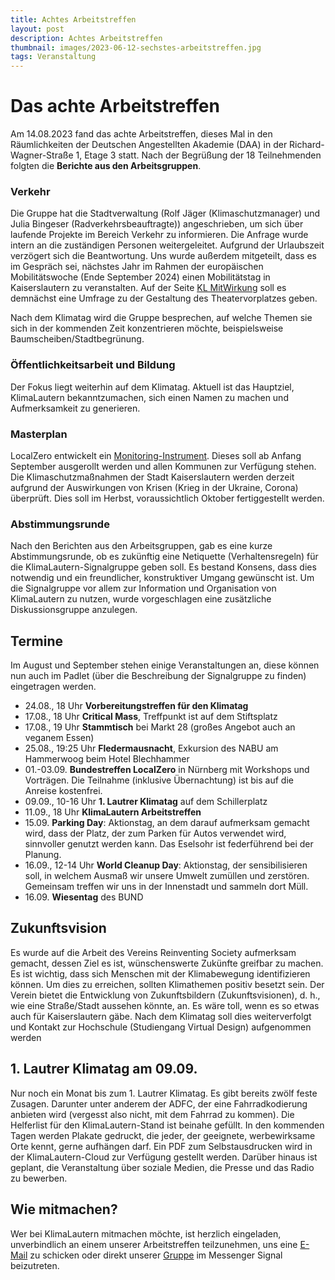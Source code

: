 ```yaml
---
title: Achtes Arbeitstreffen
layout: post
description: Achtes Arbeitstreffen
thumbnail: images/2023-06-12-sechstes-arbeitstreffen.jpg
tags: Veranstaltung
---
```


# Das achte Arbeitstreffen

Am 14.08.2023 fand das achte Arbeitstreffen, dieses Mal in den Räumlichkeiten 
der Deutschen Angestellten Akademie (DAA) in der Richard-Wagner-Straße 1, Etage 3 statt.
Nach der Begrüßung der 18 Teilnehmenden folgten die **Berichte aus den Arbeitsgruppen**.

### Verkehr
Die Gruppe hat die Stadtverwaltung (Rolf Jäger (Klimaschutzmanager) und 
Julia Bingeser (Radverkehrsbeauftragte)) angeschrieben, um sich über laufende 
Projekte im Bereich Verkehr zu informieren. Die Anfrage wurde intern an die 
zuständigen Personen weitergeleitet. Aufgrund der Urlaubszeit verzögert sich die Beantwortung. 
Uns wurde außerdem mitgeteilt, dass es im Gespräch sei, nächstes Jahr im Rahmen der europäischen 
Mobilitätswoche (Ende September 2024) einen Mobilitätstag in Kaiserslautern zu veranstalten. 
Auf der Seite [KL MitWirkung](https://klmitwirkung.de/kaiserslautern/de/home) soll es demnächst 
eine Umfrage zu der Gestaltung des Theatervorplatzes geben.

Nach dem Klimatag wird die Gruppe besprechen, auf welche Themen sie sich in der kommenden Zeit 
konzentrieren möchte, beispielsweise Baumscheiben/Stadtbegrünung.




### Öffentlichkeitsarbeit und Bildung
Der Fokus liegt weiterhin auf dem Klimatag. Aktuell ist das Hauptziel, KlimaLautern bekanntzumachen, 
sich einen Namen zu machen und Aufmerksamkeit zu generieren.


### Masterplan
LocalZero entwickelt ein [Monitoring-Instrument](monitoring.localzero.net). Dieses soll ab Anfang 
September ausgerollt werden und allen Kommunen zur Verfügung stehen. Die Klimaschutzmaßnahmen der 
Stadt Kaiserslautern werden derzeit aufgrund der Auswirkungen von Krisen (Krieg in der Ukraine, 
Corona) überprüft. Dies soll im Herbst, voraussichtlich Oktober fertiggestellt werden.

### Abstimmungsrunde
Nach den Berichten aus den Arbeitsgruppen, gab es eine kurze Abstimmungsrunde, ob es zukünftig eine 
Netiquette (Verhaltensregeln) für die KlimaLautern-Signalgruppe geben soll. Es bestand Konsens, 
dass dies notwendig und ein freundlicher, konstruktiver Umgang gewünscht ist. Um die Signalgruppe 
vor allem zur Information und Organisation von KlimaLautern zu nutzen, wurde vorgeschlagen eine 
zusätzliche Diskussionsgruppe anzulegen.

## Termine
Im August und September stehen einige Veranstaltungen an, diese können nun auch im Padlet (über die Beschreibung der Signalgruppe zu finden) eingetragen werden.
*	24.08., 18 Uhr **Vorbereitungstreffen für den Klimatag**
*	17.08., 18 Uhr **Critical Mass**, Treffpunkt ist auf dem Stiftsplatz
*	17.08., 19 Uhr **Stammtisch** bei Markt 28 (großes Angebot auch an veganem Essen) 
*	25.08., 19:25 Uhr **Fledermausnacht**, Exkursion des NABU am Hammerwoog beim Hotel Blechhammer
*	01.-03.09. **Bundestreffen LocalZero** in Nürnberg mit Workshops und Vorträgen. Die Teilnahme (inklusive Übernachtung) ist bis auf die Anreise kostenfrei.
* 09.09., 10-16 Uhr **1. Lautrer Klimatag** auf dem Schillerplatz
* 11.09., 18 Uhr **KlimaLautern Arbeitstreffen**
*	15.09. **Parking Day**: Aktionstag, an dem darauf aufmerksam gemacht wird, dass der Platz, der zum Parken für Autos verwendet wird, sinnvoller genutzt werden kann. Das Eselsohr ist federführend bei der Planung. 
*	16.09., 12-14 Uhr **World Cleanup Day**: Aktionstag, der sensibilisieren soll, in welchem Ausmaß wir unsere Umwelt zumüllen und zerstören. Gemeinsam treffen wir uns in der Innenstadt und sammeln dort Müll.
*	16.09. **Wiesentag** des BUND

## Zukunftsvision
Es wurde auf die Arbeit des Vereins Reinventing Society aufmerksam gemacht, dessen Ziel es ist, 
wünschenswerte Zukünfte greifbar zu machen. Es ist wichtig, dass sich Menschen mit der 
Klimabewegung identifizieren können. Um dies zu erreichen, sollten Klimathemen positiv besetzt sein. 
Der Verein bietet die Entwicklung von Zukunftsbildern (Zukunftsvisionen), d. h., wie eine Straße/Stadt 
aussehen könnte, an. Es wäre toll, wenn es so etwas auch für Kaiserslautern gäbe. Nach dem Klimatag soll 
dies weiterverfolgt und Kontakt zur Hochschule (Studiengang Virtual Design) aufgenommen werden

## 1. Lautrer Klimatag am 09.09.
Nur noch ein Monat bis zum 1. Lautrer Klimatag. Es gibt bereits zwölf feste Zusagen. Darunter unter anderem der ADFC, 
der eine Fahrradkodierung anbieten wird (vergesst also nicht, mit dem Fahrrad zu kommen). Die Helferlist für den KlimaLautern-Stand 
ist beinahe gefüllt. In den kommenden Tagen werden Plakate gedruckt, die jeder, der geeignete, werbewirksame Orte kennt, 
gerne aufhängen darf. Ein PDF zum Selbstausdrucken wird in der KlimaLautern-Cloud zur Verfügung gestellt werden. 
Darüber hinaus ist geplant, die Veranstaltung über soziale Medien, die Presse und das Radio zu bewerben.

## Wie mitmachen?

Wer bei KlimaLautern mitmachen möchte, ist herzlich eingeladen,
unverbindlich an einem unserer Arbeitstreffen teilzunehmen, uns eine
[E-Mail](mailto:info@klimalautern.de) zu schicken oder direkt unserer
[Gruppe](https://signal.group/#CjQKIB8L8C3-DrBZoSV1Sz8-mn2hebfwos8lYPOQL-q8sTufEhCPhYJdtDTiwMp8-YFOp8Ko)
im Messenger Signal beizutreten.
